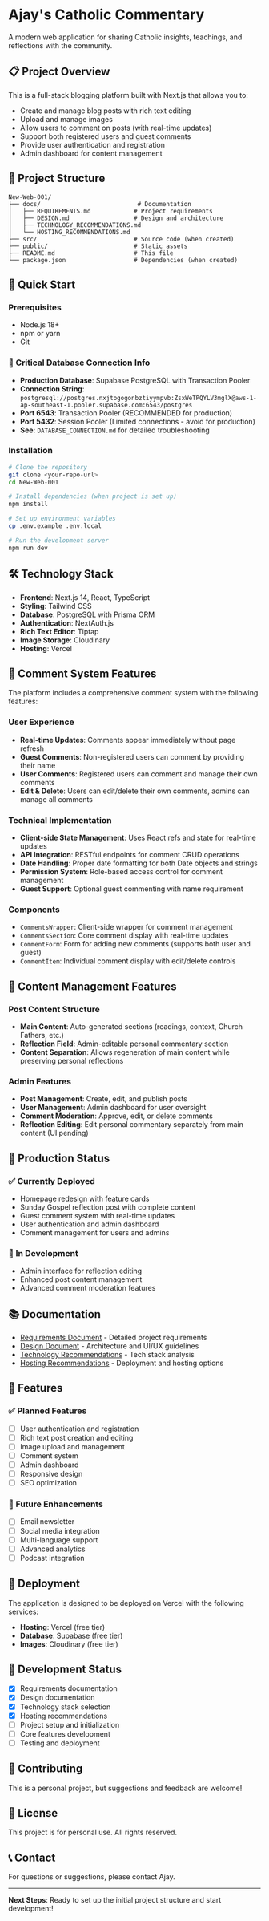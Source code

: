 # Ajay's Catholic Commentary

A modern web application for sharing Catholic insights, teachings, and reflections with the community.

## 📋 Project Overview

This is a full-stack blogging platform built with Next.js that allows you to:
- Create and manage blog posts with rich text editing
- Upload and manage images
- Allow users to comment on posts (with real-time updates)
- Support both registered users and guest comments
- Provide user authentication and registration
- Admin dashboard for content management

## 📁 Project Structure

```
New-Web-001/
├── docs/                           # Documentation
│   ├── REQUIREMENTS.md            # Project requirements
│   ├── DESIGN.md                  # Design and architecture
│   ├── TECHNOLOGY_RECOMMENDATIONS.md
│   └── HOSTING_RECOMMENDATIONS.md
├── src/                           # Source code (when created)
├── public/                        # Static assets
├── README.md                      # This file
└── package.json                   # Dependencies (when created)
```

## 🚀 Quick Start

### Prerequisites
- Node.js 18+ 
- npm or yarn
- Git

### 🚨 Critical Database Connection Info
- **Production Database**: Supabase PostgreSQL with Transaction Pooler
- **Connection String**: `postgresql://postgres.nxjtogogonbztiyympvb:ZsxWeTPQYLV3mglX@aws-1-ap-southeast-1.pooler.supabase.com:6543/postgres`
- **Port 6543**: Transaction Pooler (RECOMMENDED for production)
- **Port 5432**: Session Pooler (Limited connections - avoid for production)
- **See**: `DATABASE_CONNECTION.md` for detailed troubleshooting

### Installation
```bash
# Clone the repository
git clone <your-repo-url>
cd New-Web-001

# Install dependencies (when project is set up)
npm install

# Set up environment variables
cp .env.example .env.local

# Run the development server
npm run dev
```

## 🛠️ Technology Stack

- **Frontend**: Next.js 14, React, TypeScript
- **Styling**: Tailwind CSS
- **Database**: PostgreSQL with Prisma ORM
- **Authentication**: NextAuth.js
- **Rich Text Editor**: Tiptap
- **Image Storage**: Cloudinary
- **Hosting**: Vercel

## 💬 Comment System Features

The platform includes a comprehensive comment system with the following features:

### User Experience
- **Real-time Updates**: Comments appear immediately without page refresh
- **Guest Comments**: Non-registered users can comment by providing their name
- **User Comments**: Registered users can comment and manage their own comments
- **Edit & Delete**: Users can edit/delete their own comments, admins can manage all comments

### Technical Implementation
- **Client-side State Management**: Uses React refs and state for real-time updates
- **API Integration**: RESTful endpoints for comment CRUD operations
- **Date Handling**: Proper date formatting for both Date objects and strings
- **Permission System**: Role-based access control for comment management
- **Guest Support**: Optional guest commenting with name requirement

### Components
- `CommentsWrapper`: Client-side wrapper for comment management
- `CommentsSection`: Core comment display with real-time updates
- `CommentForm`: Form for adding new comments (supports both user and guest)
- `CommentItem`: Individual comment display with edit/delete controls

## 📝 Content Management Features

### Post Content Structure
- **Main Content**: Auto-generated sections (readings, context, Church Fathers, etc.)
- **Reflection Field**: Admin-editable personal commentary section
- **Content Separation**: Allows regeneration of main content while preserving personal reflections

### Admin Features
- **Post Management**: Create, edit, and publish posts
- **User Management**: Admin dashboard for user oversight
- **Comment Moderation**: Approve, edit, or delete comments
- **Reflection Editing**: Edit personal commentary separately from main content (UI pending)

## 🚀 Production Status

### ✅ Currently Deployed
- Homepage redesign with feature cards
- Sunday Gospel reflection post with complete content
- Guest comment system with real-time updates
- User authentication and admin dashboard
- Comment management for users and admins

### 🔄 In Development
- Admin interface for reflection editing
- Enhanced post content management
- Advanced comment moderation features

## 📚 Documentation

- [Requirements Document](./REQUIREMENTS.md) - Detailed project requirements
- [Design Document](./DESIGN.md) - Architecture and UI/UX guidelines
- [Technology Recommendations](./TECHNOLOGY_RECOMMENDATIONS.md) - Tech stack analysis
- [Hosting Recommendations](./HOSTING_RECOMMENDATIONS.md) - Deployment and hosting options

## 🎯 Features

### ✅ Planned Features
- [ ] User authentication and registration
- [ ] Rich text post creation and editing
- [ ] Image upload and management
- [ ] Comment system
- [ ] Admin dashboard
- [ ] Responsive design
- [ ] SEO optimization

### 🔮 Future Enhancements
- [ ] Email newsletter
- [ ] Social media integration
- [ ] Multi-language support
- [ ] Advanced analytics
- [ ] Podcast integration

## 🚀 Deployment

The application is designed to be deployed on Vercel with the following services:
- **Hosting**: Vercel (free tier)
- **Database**: Supabase (free tier)
- **Images**: Cloudinary (free tier)

## 📝 Development Status

- [x] Requirements documentation
- [x] Design documentation
- [x] Technology stack selection
- [x] Hosting recommendations
- [ ] Project setup and initialization
- [ ] Core features development
- [ ] Testing and deployment

## 🤝 Contributing

This is a personal project, but suggestions and feedback are welcome!

## 📄 License

This project is for personal use. All rights reserved.

## 📞 Contact

For questions or suggestions, please contact Ajay.

---

**Next Steps**: Ready to set up the initial project structure and start development!
